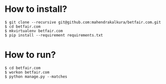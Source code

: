 How to install?
===============

```
$ git clone --recursive git@github.com:mahendrakalkura/betfair.com.git
$ cd betfair.com
$ mkvirtualenv betfair.com
$ pip install --requirement requirements.txt
```

How to run?
===========

```
$ cd betfair.com
$ workon betfair.com
$ python manage.py --matches
```
